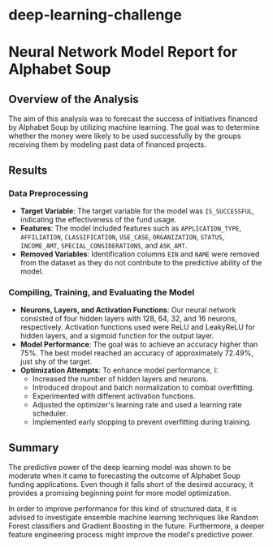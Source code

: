 # deep-learning-challenge
# Neural Network Model Report for Alphabet Soup

## Overview of the Analysis

The aim of this analysis was to forecast the success of initiatives financed by Alphabet Soup by utilizing machine learning. The goal was to determine whether the money were likely to be used successfully by the groups receiving them by modeling past data of financed projects.

## Results

### Data Preprocessing

- **Target Variable**: The target variable for the model was `IS_SUCCESSFUL`, indicating the effectiveness of the fund usage.
- **Features**: The model included features such as `APPLICATION_TYPE`, `AFFILIATION`, `CLASSIFICATION`, `USE_CASE`, `ORGANIZATION`, `STATUS`, `INCOME_AMT`, `SPECIAL_CONSIDERATIONS`, and `ASK_AMT`.
- **Removed Variables**: Identification columns `EIN` and `NAME` were removed from the dataset as they do not contribute to the predictive ability of the model.

### Compiling, Training, and Evaluating the Model

- **Neurons, Layers, and Activation Functions**: Our neural network consisted of four hidden layers with 128, 64, 32, and 16 neurons, respectively. Activation functions used were ReLU and LeakyReLU for hidden layers, and a sigmoid function for the output layer.
- **Model Performance**: The goal was to achieve an accuracy higher than 75%. The best model reached an accuracy of approximately 72.49%, just shy of the target.
- **Optimization Attempts**: To enhance model performance, I:
  - Increased the number of hidden layers and neurons.
  - Introduced dropout and batch normalization to combat overfitting.
  - Experimented with different activation functions.
  - Adjusted the optimizer's learning rate and used a learning rate scheduler.
  - Implemented early stopping to prevent overfitting during training.

## Summary

The predictive power of the deep learning model was shown to be moderate when it came to forecasting the outcome of Alphabet Soup funding applications. Even though it falls short of the desired accuracy, it provides a promising beginning point for more model optimization.

In order to improve performance for this kind of structured data, it is advised to investigate ensemble machine learning techniques like Random Forest classifiers and Gradient Boosting in the future. Furthermore, a deeper feature engineering process might improve the model's predictive power.

